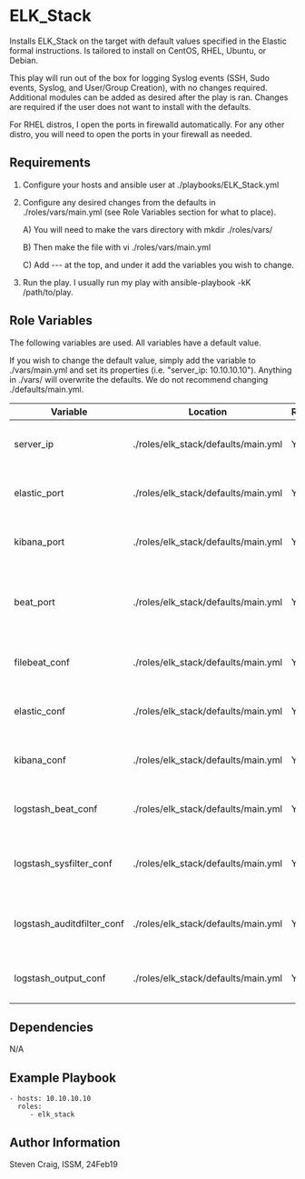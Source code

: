 ELK_Stack
=========

Installs ELK_Stack on the target with default values specified in the Elastic formal instructions. Is tailored to install on CentOS, RHEL, Ubuntu, or Debian.

This play will run out of the box for logging Syslog events (SSH, Sudo events, Syslog, and User/Group Creation), with no changes required. Additional modules can be added as desired after the play is ran. Changes are required if the user does not want to install with the defaults.

For RHEL distros, I open the ports in firewalld automatically. For any other distro, you will need to open the ports in your firewall as needed.

Requirements
------------

1) Configure your hosts and ansible user at ./playbooks/ELK_Stack.yml
2) Configure any desired changes from the defaults in ./roles/vars/main.yml (see Role Variables section for what to place).
    
    A) You will need to make the vars directory with mkdir ./roles/vars/
    
    B) Then make the file with vi ./roles/vars/main.yml
    
    C) Add --- at the top, and under it add the variables you wish to change.

3) Run the play. I usually run my play with ansible-playbook -kK /path/to/play.

Role Variables
--------------

The following variables are used. All variables have a default value. 

If you wish to change the default value, simply add the variable to ./vars/main.yml and set its properties (i.e. "server_ip: 10.10.10.10"). Anything in ./vars/ will overwrite the defaults. We do not recommend changing ./defaults/main.yml.

| Variable  | Location | Required | Default | Description
| ------------- | ------------- | ------------- | ------------- | ------------- |
| server_ip | ./roles/elk_stack/defaults/main.yml | Yes | localhost | Used to configure the host of ELK services |
| elastic_port | ./roles/elk_stack/defaults/main.yml | Yes | 9200 | Configures the port elasticsearch will listen on |
| kibana_port | ./roles/elk_stack/defaults/main.yml | Yes | 5601 | Configures the port kibana will listen on |
| beat_port | ./roles/elk_stack/defaults/main.yml | Yes | 5044 | Configures the port for logstash to listen on and where beats send to |
| filebeat_conf | ./roles/elk_stack/defaults/main.yml | Yes | /etc/filebeat/filebeat.yml | Path to the filebeat configuration file |
| elastic_conf | ./roles/elk_stack/defaults/main.yml | Yes | /etc/elasticsearch/elasticsearch.yml | Path to the elasticsearch configuration file |
| kibana_conf | ./roles/elk_stack/defaults/main.yml | Yes | /etc/kibana/kibana.yml | Path to the kibana configuration file |
| logstash_beat_conf | ./roles/elk_stack/defaults/main.yml | Yes | /etc/logstash/conf.d/01-beats-input.conf | Path to the input configuration for logstash |
| logstash_sysfilter_conf | ./roles/elk_stack/defaults/main.yml | Yes | /etc/logstash/conf.d/10-syslog-filter.conf | Path to the system logs filter configuration for logstash |
| logstash_auditdfilter_conf | ./roles/elk_stack/defaults/main.yml | Yes | /etc/logstash/conf.d/11-auditd-filter.conf | Path to the auditd logs filter configuration for logstash |
| logstash_output_conf | ./roles/elk_stack/defaults/main.yml | Yes | /etc/logstash/conf.d/30-elasticsearch-output.conf | Path to the output configuration for logstash |

Dependencies
------------

N/A

Example Playbook
----------------

    - hosts: 10.10.10.10
      roles:
         - elk_stack

Author Information
------------------

Steven Craig, ISSM, 24Feb19
